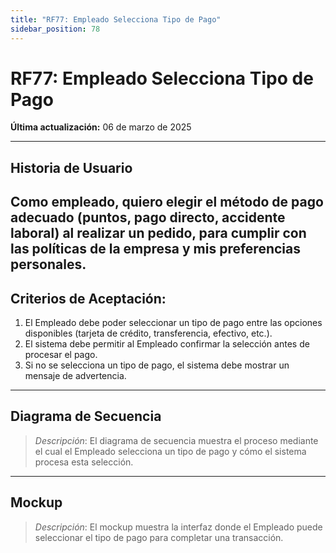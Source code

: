 ```yaml
---
title: "RF77: Empleado Selecciona Tipo de Pago"  
sidebar_position: 78
---
```


# RF77: Empleado Selecciona Tipo de Pago  

**Última actualización:** 06 de marzo de 2025  

---

## Historia de Usuario  

Como empleado, quiero elegir el método de pago adecuado (puntos, pago directo, accidente laboral) al realizar un pedido, para cumplir con las políticas de la empresa y mis preferencias personales.
---

## **Criterios de Aceptación:**  

1. El Empleado debe poder seleccionar un tipo de pago entre las opciones disponibles (tarjeta de crédito, transferencia, efectivo, etc.).  
2. El sistema debe permitir al Empleado confirmar la selección antes de procesar el pago.  
3. Si no se selecciona un tipo de pago, el sistema debe mostrar un mensaje de advertencia.  

---

## **Diagrama de Secuencia**  

> *Descripción*: El diagrama de secuencia muestra el proceso mediante el cual el Empleado selecciona un tipo de pago y cómo el sistema procesa esta selección.  

---

## **Mockup**  

> *Descripción*: El mockup muestra la interfaz donde el Empleado puede seleccionar el tipo de pago para completar una transacción.  
